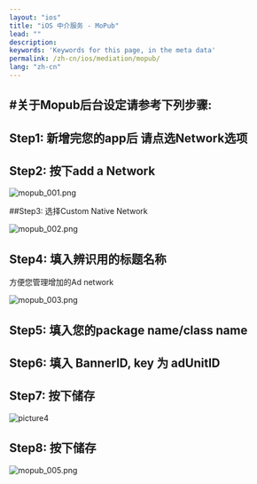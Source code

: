 ```yaml
---
layout: "ios"
title: "iOS 中介服务 - MoPub"
lead: ""
description: 
keywords: 'Keywords for this page, in the meta data'
permalink: /zh-cn/ios/mediation/mopub/
lang: "zh-cn"
---
```

#关于Mopub后台设定请参考下列步骤:
---
## Step1: 新增完您的app后 请点选Network选项

## Step2: 按下add a Network

![mopub_001.png]


##Step3: 选择Custom Native Network

![mopub_002.png]


## Step4: 填入辨识用的标题名称
方便您管理增加的Ad network

![mopub_003.png]


## Step5: 填入您的package name/class name

## Step6: 填入 BannerID, key 为 adUnitID

## Step7: 按下储存

![picture4]


## Step8: 按下储存

![mopub_005.png]




[mopub_001.png]: {{site.imgurl}}/mopub_001.png
[mopub_002.png]: {{site.imgurl}}/mopub_002.png
[mopub_003.png]: {{site.imgurl}}/mopub_003.png
[picture4]: {{site.imgurl}}/Mopub_004-i.png
[mopub_005.png]: {{site.imgurl}}/mopub_005.png
